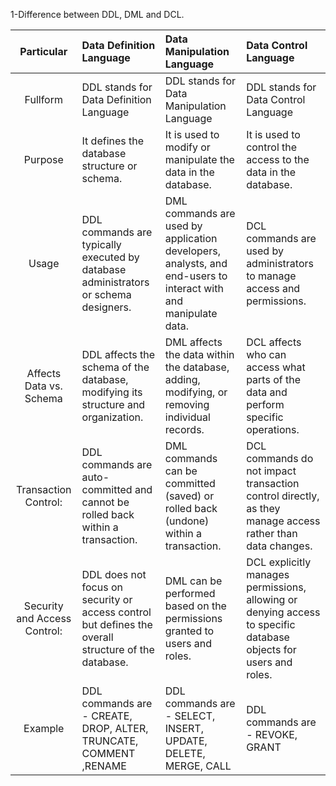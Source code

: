 1-Difference between DDL, DML and DCL. <br>


| Particular | Data Definition Language| Data Manipulation Language| Data Control Language| 
| :---:       | :---        |:----   |:--- | 
| Fullform | DDL stands for Data Definition Language | DDL stands for Data Manipulation Language | DDL stands for Data Control Language |
| Purpose |It defines the database structure or schema. | It is used to modify or manipulate the data in the database. | It is used to control the access to the data in the database. |
| Usage |DDL commands are typically executed by database administrators or schema designers. | DML commands are used by application developers, analysts, and end-users to interact with and manipulate data. | DCL commands are used by administrators to manage access and permissions. |
| Affects Data vs. Schema |DDL affects the schema of the database, modifying its structure and organization. | DML affects the data within the database, adding, modifying, or removing individual records. | DCL affects who can access what parts of the data and perform specific operations. |
| Transaction Control: |DDL commands are auto-committed and cannot be rolled back within a transaction. | DML commands can be committed (saved) or rolled back (undone) within a transaction. | DCL commands do not impact transaction control directly, as they manage access rather than data changes. |
| Security and Access Control: |DDL does not focus on security or access control but defines the overall structure of the database. | DML can be performed based on the permissions granted to users and roles. | DCL explicitly manages permissions, allowing or denying access to specific database objects for users and roles. |
| Example |  DDL commands are - CREATE, DROP, ALTER, TRUNCATE, COMMENT ,RENAME | DDL commands are - SELECT, INSERT, UPDATE, DELETE, MERGE, CALL | DDL commands are - REVOKE, GRANT |
